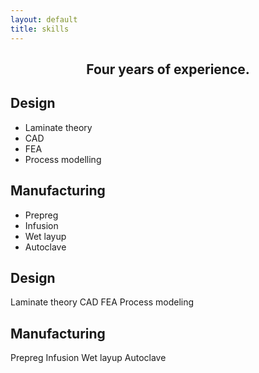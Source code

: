 ```yaml
---
layout: default
title: skills
---
```


<h2 style="text-align: center;"> Four years of experience.</h2>
<h2>Design</h2>
<ul class="skills">
	<li>Laminate theory</li>
	<li>CAD</li>
	<li>FEA</li>
	<li>Process modelling</li>
</ul>
<h2>Manufacturing</h2>
<ul class="skills">
	<li>Prepreg</li>
	<li>Infusion</li>
	<li>Wet layup</li>
	<li>Autoclave</li>
</ul>

## Design
Laminate theory    CAD    FEA    Process modeling

## Manufacturing
Prepreg    Infusion    Wet layup    Autoclave
